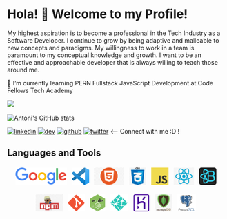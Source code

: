 # Hola! 👋 Welcome to my Profile!

My highest aspiration is to become a professional in the Tech Industry as a Software Developer. I continue to grow by being adaptive and malleable to new concepts and paradigms. My willingness to work in a team is paramount to my conceptual knowledge and growth. I want to be an effective and approachable developer that is always willing to teach those around me.

🌱 I’m currently learning PERN Fullstack JavaScript Development at Code Fellows Tech Academy

![](https://visitor-badge.laobi.icu/badge?page_id=antoni909.antoni909)

![Antoni's GitHub stats](https://github-readme-stats.vercel.app/api?username=antoni909&show_icons=true&theme=gotham&border_radius=25&custom_title=My%20Stats%20So-far)

[<img src='https://cdn.jsdelivr.net/npm/simple-icons@3.0.1/icons/linkedin.svg' alt='linkedin' height='40'>](https://www.linkedin.com/in/lorenzo-ortega-antoni/) [<img src='https://cdn.jsdelivr.net/npm/simple-icons@3.0.1/icons/dev-dot-to.svg' alt='dev' height='40'>](https://dev.to/@antoni909) [<img src='https://cdn.jsdelivr.net/npm/simple-icons@3.0.1/icons/github.svg' alt='github' height='40'>](https://github.com/antoni909) [<img src='https://cdn.jsdelivr.net/npm/simple-icons@3.0.1/icons/twitter.svg' alt='twitter' height='40'>](https://twitter.com/avichu1992) <-- Connect with me :D !

## Languages and Tools

<p align="center">
  <img
    src="icons/google.png"
    alt="Google"
    height="40"
    style="vertical-align:top; margin:4px">
  <img
    src="icons/vscode.png"
    alt="VS-Editor"
    height="40"
    style="vertical-align:top; margin:4px">
  <img
    src="icons/html.png"
    alt="html"
    height="40"
    style="vertical-align:top; margin:4px">
  <img
    src="icons/css.png"
    alt="css"
    height="40"
    style="vertical-align:top; margin:4px">
  <img
    src="icons/js.png"
    alt="Javascript"
    height="40"
    style="vertical-align:top; margin:4px">
  <img
    src="icons/react.png"
    alt="react"
    height="40"
    style="vertical-align:top; margin:4px">
  <img
    src="icons/bootstrap.png"
    alt="React-Bootstrap"
    height="40"
    style="vertical-align:top; margin:4px">
</p>

<p align="center">
  <img
    src="icons/npm.jpeg"
    alt="npm"
    height="40"
    style="vertical-align:top; margin:4px">
  <img
    src="icons/git.png"
    alt="git"
    height="40"
    style="vertical-align:top; margin:4px">
  <img
    src="icons/node-js.png"
    alt="node.js"
    height="40"
    style="vertical-align:top; margin:4px">
  <img
    src="icons/netlify.png"
    alt="netlify"
    height="40"
    style="vertical-align:top; margin:4px">  
  <img
    src="icons/heroku.png"
    alt="heroku.js"
    height="40"
    style="vertical-align:top; margin:4px">
  <img
    src="icons/mongodb.png"
    alt="heroku"
    height="40"
    style="vertical-align:top; margin:4px">
  <img
    src="icons/postgresql-logo.png"
    alt="PostgresQL"
    height="40"
    style="vertical-align:top; margin:4px">
</p>
